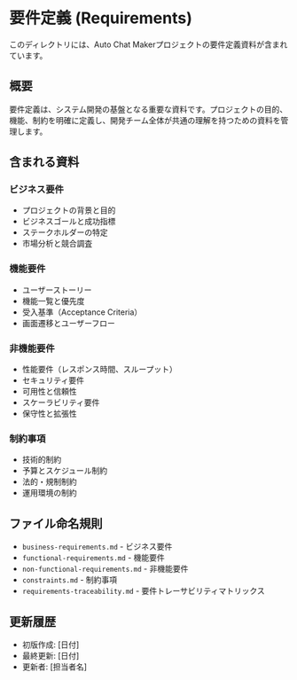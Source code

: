 # 要件定義 (Requirements)

このディレクトリには、Auto Chat Makerプロジェクトの要件定義資料が含まれています。

## 概要

要件定義は、システム開発の基盤となる重要な資料です。プロジェクトの目的、機能、制約を明確に定義し、開発チーム全体が共通の理解を持つための資料を管理します。

## 含まれる資料

### ビジネス要件
- プロジェクトの背景と目的
- ビジネスゴールと成功指標
- ステークホルダーの特定
- 市場分析と競合調査

### 機能要件
- ユーザーストーリー
- 機能一覧と優先度
- 受入基準（Acceptance Criteria）
- 画面遷移とユーザーフロー

### 非機能要件
- 性能要件（レスポンス時間、スループット）
- セキュリティ要件
- 可用性と信頼性
- スケーラビリティ要件
- 保守性と拡張性

### 制約事項
- 技術的制約
- 予算とスケジュール制約
- 法的・規制制約
- 運用環境の制約

## ファイル命名規則

- `business-requirements.md` - ビジネス要件
- `functional-requirements.md` - 機能要件
- `non-functional-requirements.md` - 非機能要件
- `constraints.md` - 制約事項
- `requirements-traceability.md` - 要件トレーサビリティマトリックス

## 更新履歴

- 初版作成: [日付]
- 最終更新: [日付]
- 更新者: [担当者名] 